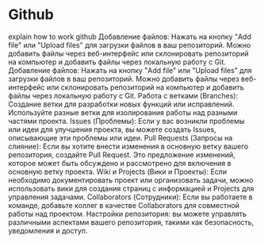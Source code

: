 # Github 
explain how to work github
Добавление файлов: Нажать на кнопку "Add file" или "Upload files" для загрузки файлов в ваш репозиторий. Можно добавить файлы через веб-интерфейс или склонировать репозиторий на компьютер и добавить файлы через локальную работу с Git.
Добавление файлов: Нажать на кнопку "Add file" или "Upload files" для загрузки файлов в ваш репозиторий. Можно добавить файлы через веб-интерфейс или склонировать репозиторий на компьютер и добавить файлы через локальную работу с Git.
Работа с ветками (Branches): Создание ветки для разработки новых функций или исправлений. Используйте разные ветки для изолирования работы над разными частями проекта.
Issues (Проблемы): Если у вас возникли проблемы или идеи для улучшения проекта, вы можете создать Issues, описывающие эти проблемы или идеи.
Pull Requests (Запросы на слияние): Если вы хотите внести изменения в основную ветку вашего репозитория, создайте Pull Request. Это предложение изменений, которое может быть обсуждено и рассмотрено для включения в основную ветку проекта.
Wiki и Projects (Вики и Проекты): Если необходимо документировать проект или организовать задачи, можно использовать вики для создания страниц с информацией и Projects для управления задачами.
Collaborators (Сотрудники): Если вы работаете в команде, добавьте коллег в качестве Collaborators для совместной работы над проектом.
Настройки репозитория:  вы можете управлять различными аспектами вашего репозитория, такими как безопасность, уведомления и доступ.
